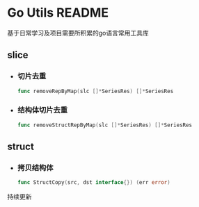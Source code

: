 # Go Utils README
基于日常学习及项目需要所积累的go语言常用工具库

## slice

- ### 切片去重
  ```go
  func removeRepByMap(slc []*SeriesRes) []*SeriesRes
  ```
- ### 结构体切片去重
    ``` go
  func removeStructRepByMap(slc []*SeriesRes) []*SeriesRes
    ```



## struct
- ### 拷贝结构体
    ``` go
    func StructCopy(src, dst interface{}) (err error)
    ```


持续更新